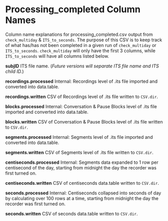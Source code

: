# Processing_completed Column Names

Column name explanations for processing_completed.csv output from `check_multiday` & `ITS_to_seconds`. The purpose of this CSV is to keep track of what has/has not been completed in a given run of `check_multiday` or `ITS_to_seconds`. `check_multiday` will only have the first 3 columns, while `ITS_to_seconds` will have all columns listed below.


**subjID** ITS file name. (*Future versions will separate ITS file name and ITS child ID.*)

**recordings.processed** Internal: Recordings level of .its file imported and converted into data.table.

**recordings.written** CSV of Recordings level of .its file written to `CSV.dir`.

**blocks.processed** Internal: Conversation & Pause Blocks level of .its file imported and converted into data.table.

**blocks.written** CSV of Conversation & Pause Blocks level of .its file written to `CSV.dir`.

**segments.processed** Internal: Segments level of .its file imported and converted into data.table.

**segments.written** CSV of Segments level of .its file written to `CSV.dir`.

**centiseconds.processed** Internal: Segments data expanded to 1 row per centisecond of the day, starting from midnight the day the recorder was first turned on.
 
**centiseconds.written** CSV of centiseconds data.table written to `CSV.dir`.

**seconds.processed** Internal: Centiseconds collapsed into seconds of day by calculating over 100 rows at a time, starting from midnight the day the recorder was first turned on.

**seconds.written** CSV of seconds data.table written to `CSV.dir`.
